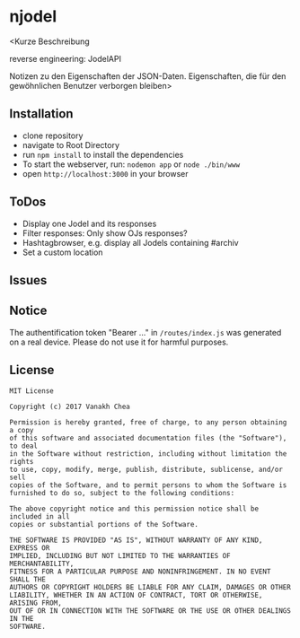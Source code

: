 # njodel

<Kurze Beschreibung

reverse engineering: JodelAPI

Notizen zu den Eigenschaften der JSON-Daten. Eigenschaften, die für den gewöhnlichen Benutzer verborgen bleiben>



## Installation

- clone repository
- navigate to Root Directory
- run `npm install` to install the dependencies
- To start the webserver, run: `nodemon app` or `node ./bin/www`
- open `http://localhost:3000` in your browser



## ToDos

- Display one Jodel and its responses
- Filter responses: Only show OJs responses?
- Hashtagbrowser, e.g. display all Jodels containing #archiv
- Set a custom location



## Issues



## Notice

The authentification token "Bearer ..." in `/routes/index.js`  was generated on a real device. Please do not use it for harmful purposes. 



## License

```
MIT License

Copyright (c) 2017 Vanakh Chea

Permission is hereby granted, free of charge, to any person obtaining a copy
of this software and associated documentation files (the "Software"), to deal
in the Software without restriction, including without limitation the rights
to use, copy, modify, merge, publish, distribute, sublicense, and/or sell
copies of the Software, and to permit persons to whom the Software is
furnished to do so, subject to the following conditions:

The above copyright notice and this permission notice shall be included in all
copies or substantial portions of the Software.

THE SOFTWARE IS PROVIDED "AS IS", WITHOUT WARRANTY OF ANY KIND, EXPRESS OR
IMPLIED, INCLUDING BUT NOT LIMITED TO THE WARRANTIES OF MERCHANTABILITY,
FITNESS FOR A PARTICULAR PURPOSE AND NONINFRINGEMENT. IN NO EVENT SHALL THE
AUTHORS OR COPYRIGHT HOLDERS BE LIABLE FOR ANY CLAIM, DAMAGES OR OTHER
LIABILITY, WHETHER IN AN ACTION OF CONTRACT, TORT OR OTHERWISE, ARISING FROM,
OUT OF OR IN CONNECTION WITH THE SOFTWARE OR THE USE OR OTHER DEALINGS IN THE
SOFTWARE.
```
